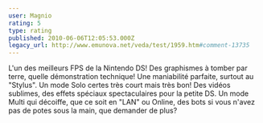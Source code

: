 ```yaml
---
user: Magnio
rating: 5
type: rating
published: 2010-06-06T12:05:53.000Z
legacy_url: http://www.emunova.net/veda/test/1959.htm#comment-13735
---
```

L'un des meilleurs FPS de la Nintendo DS!
Des graphismes à tomber par terre, quelle démonstration technique! Une maniabilité parfaite, surtout au "Stylus". Un mode Solo certes très court mais très bon! Des vidéos sublimes, des effets spéciaux spectaculaires pour la petite DS. Un mode Multi qui décoiffe, que ce soit en "LAN" ou Online, des bots si vous n'avez pas de potes sous la main, que demander de plus?